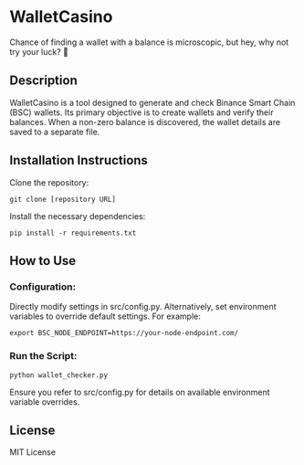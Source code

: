 # WalletCasino

Chance of finding a wallet with a balance is microscopic, but hey, why not try your luck? 🎰

## Description
WalletCasino is a tool designed to generate and check Binance Smart Chain (BSC) wallets. Its primary objective is to create wallets and verify their balances. When a non-zero balance is discovered, the wallet details are saved to a separate file.

## Installation Instructions
Clone the repository:

    git clone [repository URL]

Install the necessary dependencies:

    pip install -r requirements.txt

## How to Use

### Configuration:
Directly modify settings in src/config.py.
Alternatively, set environment variables to override default settings. For example:

    export BSC_NODE_ENDPOINT=https://your-node-endpoint.com/

### Run the Script:

    python wallet_checker.py

Ensure you refer to src/config.py for details on available environment variable overrides.

## License

MIT License
